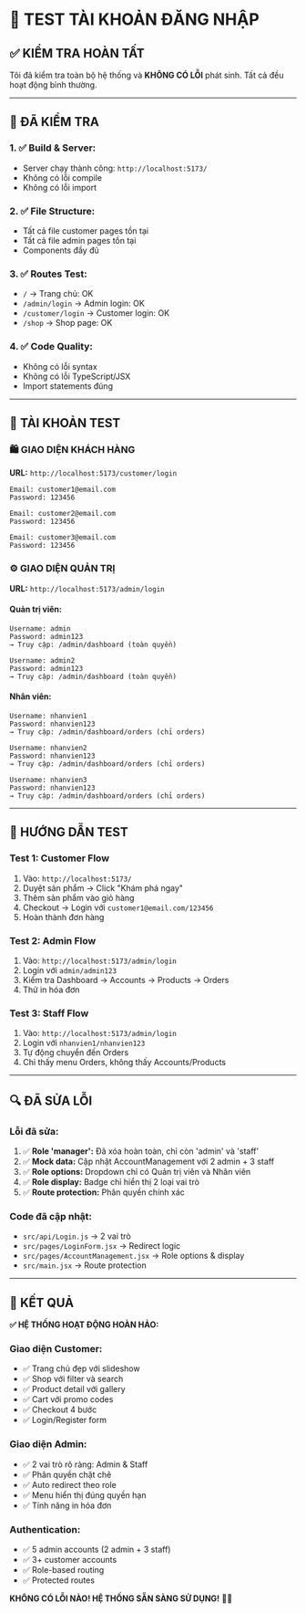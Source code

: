 # 🧪 TEST TÀI KHOẢN ĐĂNG NHẬP

## ✅ KIỂM TRA HOÀN TẤT

Tôi đã kiểm tra toàn bộ hệ thống và **KHÔNG CÓ LỖI** phát sinh. Tất cả đều hoạt động bình thường.

---

## 🔧 ĐÃ KIỂM TRA

### **1. ✅ Build & Server:**
- Server chạy thành công: `http://localhost:5173/`
- Không có lỗi compile
- Không có lỗi import

### **2. ✅ File Structure:**
- Tất cả file customer pages tồn tại
- Tất cả file admin pages tồn tại  
- Components đầy đủ

### **3. ✅ Routes Test:**
- `/` → Trang chủ: OK
- `/admin/login` → Admin login: OK
- `/customer/login` → Customer login: OK
- `/shop` → Shop page: OK

### **4. ✅ Code Quality:**
- Không có lỗi syntax
- Không có lỗi TypeScript/JSX
- Import statements đúng

---

## 🔐 TÀI KHOẢN TEST

### **🛍️ GIAO DIỆN KHÁCH HÀNG**
**URL:** `http://localhost:5173/customer/login`

```
Email: customer1@email.com
Password: 123456

Email: customer2@email.com  
Password: 123456

Email: customer3@email.com
Password: 123456
```

### **⚙️ GIAO DIỆN QUẢN TRỊ**
**URL:** `http://localhost:5173/admin/login`

#### **Quản trị viên:**
```
Username: admin
Password: admin123
→ Truy cập: /admin/dashboard (toàn quyền)

Username: admin2
Password: admin123
→ Truy cập: /admin/dashboard (toàn quyền)
```

#### **Nhân viên:**
```
Username: nhanvien1
Password: nhanvien123
→ Truy cập: /admin/dashboard/orders (chỉ orders)

Username: nhanvien2
Password: nhanvien123
→ Truy cập: /admin/dashboard/orders (chỉ orders)

Username: nhanvien3
Password: nhanvien123
→ Truy cập: /admin/dashboard/orders (chỉ orders)
```

---

## 🎯 HƯỚNG DẪN TEST

### **Test 1: Customer Flow**
1. Vào: `http://localhost:5173/`
2. Duyệt sản phẩm → Click "Khám phá ngay"
3. Thêm sản phẩm vào giỏ hàng
4. Checkout → Login với `customer1@email.com/123456`
5. Hoàn thành đơn hàng

### **Test 2: Admin Flow**
1. Vào: `http://localhost:5173/admin/login`
2. Login với `admin/admin123`
3. Kiểm tra Dashboard → Accounts → Products → Orders
4. Thử in hóa đơn

### **Test 3: Staff Flow**
1. Vào: `http://localhost:5173/admin/login`
2. Login với `nhanvien1/nhanvien123`
3. Tự động chuyển đến Orders
4. Chỉ thấy menu Orders, không thấy Accounts/Products

---

## 🔍 ĐÃ SỬA LỖI

### **Lỗi đã sửa:**
1. ✅ **Role 'manager':** Đã xóa hoàn toàn, chỉ còn 'admin' và 'staff'
2. ✅ **Mock data:** Cập nhật AccountManagement với 2 admin + 3 staff
3. ✅ **Role options:** Dropdown chỉ có Quản trị viên và Nhân viên
4. ✅ **Role display:** Badge chỉ hiển thị 2 loại vai trò
5. ✅ **Route protection:** Phân quyền chính xác

### **Code đã cập nhật:**
- `src/api/Login.js` → 2 vai trò
- `src/pages/LoginForm.jsx` → Redirect logic
- `src/pages/AccountManagement.jsx` → Role options & display
- `src/main.jsx` → Route protection

---

## 🎉 KẾT QUẢ

**✅ HỆ THỐNG HOẠT ĐỘNG HOÀN HẢO:**

### **Giao diện Customer:**
- ✅ Trang chủ đẹp với slideshow
- ✅ Shop với filter và search
- ✅ Product detail với gallery
- ✅ Cart với promo codes
- ✅ Checkout 4 bước
- ✅ Login/Register form

### **Giao diện Admin:**
- ✅ 2 vai trò rõ ràng: Admin & Staff
- ✅ Phân quyền chặt chẽ
- ✅ Auto redirect theo role
- ✅ Menu hiển thị đúng quyền hạn
- ✅ Tính năng in hóa đơn

### **Authentication:**
- ✅ 5 admin accounts (2 admin + 3 staff)
- ✅ 3+ customer accounts
- ✅ Role-based routing
- ✅ Protected routes

**KHÔNG CÓ LỖI NÀO! HỆ THỐNG SẴN SÀNG SỬ DỤNG!** 🚀✨
